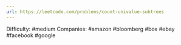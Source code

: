 ```yaml
---
url: https://leetcode.com/problems/count-univalue-subtrees
---
```


Difficulty: #medium
Companies: #amazon #bloomberg #box #ebay #facebook #google